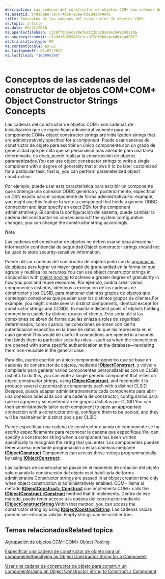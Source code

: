 ```yaml
---
description: Las cadenas del constructor de objetos COM+ son cadenas de inicialización que se especifican administrativamente para un componente.
ms.assetid: b4915dae-c97c-4d36-95ee-bb10dcb40845
title: Conceptos de las cadenas del constructor de objetos COM+
ms.topic: article
ms.date: 05/31/2018
ms.openlocfilehash: c32bffd35ad230efe1f22b52da10e1b4910d71da
ms.sourcegitcommit: c7add10d695482e1ceb72d62b8a4ebd84ea050f7
ms.translationtype: MT
ms.contentlocale: es-ES
ms.lasthandoff: 01/07/2021
ms.locfileid: "103998200"
---
```

# <a name="com-object-constructor-strings-concepts"></a><span data-ttu-id="aee53-103">Conceptos de las cadenas del constructor de objetos COM+</span><span class="sxs-lookup"><span data-stu-id="aee53-103">COM+ Object Constructor Strings Concepts</span></span>

<span data-ttu-id="aee53-104">Las cadenas del constructor de objetos COM+ son cadenas de inicialización que se especifican administrativamente para un componente.</span><span class="sxs-lookup"><span data-stu-id="aee53-104">COM+ object constructor strings are initialization strings that are administratively specified for a component.</span></span> <span data-ttu-id="aee53-105">Puede usar cadenas de constructor de objeto para escribir un único componente con un grado de generalidad que permita que se personalice más adelante para una tarea determinada. es decir, puede realizar la construcción de objetos parametrizados.</span><span class="sxs-lookup"><span data-stu-id="aee53-105">You can use object constructor strings to write a single component with a degree of generality that allows it to be later customized for a particular task; that is, you can perform parameterized object construction.</span></span>

<span data-ttu-id="aee53-106">Por ejemplo, puede usar esta característica para escribir un componente que contenga una conexión ODBC genérica y, posteriormente, especificar un DSN exacto para el componente de forma administrativa.</span><span class="sxs-lookup"><span data-stu-id="aee53-106">For example, you might use this feature to write a component that holds a generic ODBC connection and later specify an exact DSN for the component administratively.</span></span> <span data-ttu-id="aee53-107">Si cambia la configuración del sistema, puede cambiar la cadena del constructor en consecuencia.</span><span class="sxs-lookup"><span data-stu-id="aee53-107">If the system configuration changes, you can change the constructor string accordingly.</span></span>

> [!Note]  
> <span data-ttu-id="aee53-108">Las cadenas del constructor de objetos no deben usarse para almacenar información confidencial de seguridad.</span><span class="sxs-lookup"><span data-stu-id="aee53-108">Object constructor strings should not be used to store security-sensitive information.</span></span>

 

<span data-ttu-id="aee53-109">Puede utilizar cadenas del constructor de objetos junto con la [agrupación de objetos](com--object-pooling.md) para lograr un mayor grado de granularidad en la forma en que agrupa y reutiliza los recursos.</span><span class="sxs-lookup"><span data-stu-id="aee53-109">You can use object constructor strings in conjunction with [object pooling](com--object-pooling.md) to achieve a greater degree of granularity in how you pool and reuse resources.</span></span> <span data-ttu-id="aee53-110">Por ejemplo, podría crear varios componentes distintos, idénticos a excepción de las cadenas de constructor y los CLSID, para mantener distintos grupos de objetos que contengan conexiones que puedan usar los distintos grupos de clientes.</span><span class="sxs-lookup"><span data-stu-id="aee53-110">For example, you might create several distinct components, identical except for constructor strings and CLSIDs, to maintain distinct pools of objects holding connections usable by distinct groups of clients.</span></span> <span data-ttu-id="aee53-111">Esto sería útil si las conexiones se abren de forma que las enlaza a roles de seguridad determinados, como cuando las conexiones se abren con cierta autenticación específica en la base de datos, lo que las representa en el caso general.</span><span class="sxs-lookup"><span data-stu-id="aee53-111">This would be useful if connections are opened in a manner that binds them to particular security roles—such as when the connections are opened with some specific authentication at the database—rendering them non-reusable in the general case.</span></span>

<span data-ttu-id="aee53-112">Para ello, puede escribir un único componente genérico que se base en cadenas de constructor de objetos, mediante [**IObjectConstruct**](/windows/desktop/api/ComSvcs/nn-comsvcs-iobjectconstruct), y volver a compilarlo para generar varios componentes personalizables con un CLSID distinto.</span><span class="sxs-lookup"><span data-stu-id="aee53-112">To do this, you can write a single generic component that relies on object constructor strings, using [**IObjectConstruct**](/windows/desktop/api/ComSvcs/nn-comsvcs-iobjectconstruct), and recompile it to produce several customizable components each with a distinct CLSID.</span></span> <span data-ttu-id="aee53-113">Después, puede adaptar administrativamente cada componente para abrir una conexión adecuada con una cadena de constructor, configurarlos para que se agrupen y se mantendrán en grupos distintos por CLSID.</span><span class="sxs-lookup"><span data-stu-id="aee53-113">You can then administratively tailor each component to open an appropriate connection with a constructor string, configure them to be pooled, and they will be maintained in distinct pools per CLSID.</span></span>

<span data-ttu-id="aee53-114">Puede especificar una cadena de constructor cuando un componente se ha escrito específicamente para reconocer la cadena que especifique.</span><span class="sxs-lookup"><span data-stu-id="aee53-114">You can specify a constructor string when a component has been written specifically to recognize the string that you enter.</span></span> <span data-ttu-id="aee53-115">Los componentes pueden tener acceso mediante programación a estas cadenas mediante [**IObjectConstruct**](/windows/desktop/api/ComSvcs/nn-comsvcs-iobjectconstruct).</span><span class="sxs-lookup"><span data-stu-id="aee53-115">Components can access these strings programmatically by using [**IObjectConstruct**](/windows/desktop/api/ComSvcs/nn-comsvcs-iobjectconstruct).</span></span>

<span data-ttu-id="aee53-116">Las cadenas de constructor se pasan en el momento de creación del objeto solo cuando la construcción del objeto está habilitada de forma administrativa.</span><span class="sxs-lookup"><span data-stu-id="aee53-116">Constructor strings are passed in at object creation time only when object construction is administratively enabled.</span></span> <span data-ttu-id="aee53-117">COM+ llama al método [**IObjectConstruct:: Construct**](/windows/desktop/api/ComSvcs/nf-comsvcs-iobjectconstruct-construct) que implementa.</span><span class="sxs-lookup"><span data-stu-id="aee53-117">COM+ calls the [**IObjectConstruct::Construct**](/windows/desktop/api/ComSvcs/nf-comsvcs-iobjectconstruct-construct) method that it implements.</span></span> <span data-ttu-id="aee53-118">Dentro de ese método, puede tener acceso a la cadena del constructor mediante [**IObjectConstructString**](/windows/desktop/api/ComSvcs/nn-comsvcs-iobjectconstructstring).</span><span class="sxs-lookup"><span data-stu-id="aee53-118">Within that method, you can access the constructor string by using [**IObjectConstructString**](/windows/desktop/api/ComSvcs/nn-comsvcs-iobjectconstructstring).</span></span> <span data-ttu-id="aee53-119">Las cadenas vacías pueden ser entradas válidas.</span><span class="sxs-lookup"><span data-stu-id="aee53-119">Empty strings can be valid entries.</span></span>

## <a name="related-topics"></a><span data-ttu-id="aee53-120">Temas relacionados</span><span class="sxs-lookup"><span data-stu-id="aee53-120">Related topics</span></span>

<dl> <dt>

[<span data-ttu-id="aee53-121">Agrupación de objetos COM+</span><span class="sxs-lookup"><span data-stu-id="aee53-121">COM+ Object Pooling</span></span>](com--object-pooling.md)
</dt> <dt>

[<span data-ttu-id="aee53-122">Especificar una cadena de constructor de objeto para un componente</span><span class="sxs-lookup"><span data-stu-id="aee53-122">Specifying an Object Constructor String for a Component</span></span>](specifying-an-object-constructor-string-for-a-component.md)
</dt> <dt>

[<span data-ttu-id="aee53-123">Usar una cadena de constructor de objeto para construir un componente</span><span class="sxs-lookup"><span data-stu-id="aee53-123">Using an Object Constructor String to Construct a Component</span></span>](using-an-object-constructor-string-to-construct-a-component.md)
</dt> </dl>

 

 




